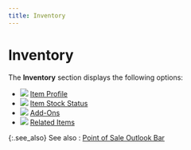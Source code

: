 ```yaml
---
title: Inventory
---
```


# Inventory


The **Inventory** section displays  the following options:

- ![]({{site.pos_baseurl}}/img/pos_item_profile_outlook_bar.gif) [Item Profile]({{site.pos_baseurl}}/misc/item_profile_pos_outlook_bar.html)
- ![]({{site.pos_baseurl}}/img/pos_item_stock_status_outlook_bar.gif) [Item Stock Status]({{site.pos_baseurl}}/misc/item_stock_status_pos_outlook_bar.html)
- ![]({{site.pos_baseurl}}/img/pos_add_ons_icon_outlook_bar.gif) [Add-Ons]({{site.pos_baseurl}}/misc/add-ons_pos_outlook_bar.html)
- ![]({{site.pos_baseurl}}/img/pos_related_items_icon_outlook_bar.gif) [Related Items]({{site.pos_baseurl}}/misc/related_items_pos_outlook_bar.html)



{:.see_also}
See also
: [Point  of Sale Outlook Bar]({{site.pos_baseurl}}/pos-trans/create-pos-doc/pos-si-profile/details/pos-outlook-bar/the_point_of_sale_outlook_bar.html)
